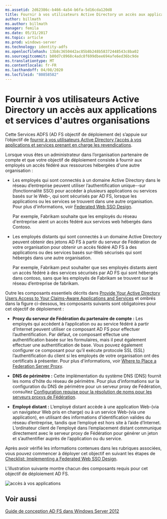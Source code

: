 ```yaml
---
ms.assetid: 2d62386c-b466-4a54-b6fa-5d16cda120d8
title: Fournir à vos utilisateurs Active Directory un accès aux applications et services d'autres organisations
author: billmath
ms.author: billmath
manager: femila
ms.date: 05/31/2017
ms.topic: article
ms.prod: windows-server
ms.technology: identity-adfs
ms.openlocfilehash: 13b8c3650442ac85b8b248b58372448543c8ba02
ms.sourcegitcommit: b00d7c8968c4adc8f699dbee694afe6ed36bc9de
ms.translationtype: MT
ms.contentlocale: fr-FR
ms.lasthandoff: 04/08/2020
ms.locfileid: "80858582"
---
```

# <a name="provide-your-active-directory-users-access-to-the-applications-and-services-of-other-organizations"></a>Fournir à vos utilisateurs Active Directory un accès aux applications et services d'autres organisations

Cette Services ADFS \(AD FS objectif de déploiement de\) s’appuie sur l’objectif de [fournir à vos utilisateurs Active Directory l’accès à vos applications et services prenant en charge les revendications](Provide-Your-Active-Directory-Users-Access-to-Your-Claims-Aware-Applications-and-Services.md).  
  
Lorsque vous êtes un administrateur dans l’organisation partenaire de compte et que votre objectif de déploiement consiste à fournir aux employés un accès fédéré aux ressources hébergées d'une autre organisation :  
  
-   Les employés qui sont connectés à un domaine Active Directory dans le réseau d’entreprise peuvent utiliser l’authentification unique\-\-sur \(fonctionnalité SSO\) pour accéder à plusieurs applications ou services basés sur le Web\-, qui sont sécurisés par AD FS, lorsque les applications ou les services se trouvent dans une autre organisation. Pour plus d'informations, voir [Federated Web SSO Design](Federated-Web-SSO-Design.md).  
  
    Par exemple, Fabrikam souhaite que les employés du réseau d'entreprise aient un accès fédéré aux services web hébergés dans Contoso.  
  
-   Les employés distants qui sont connectés à un domaine Active Directory peuvent obtenir des jetons AD FS à partir du serveur de Fédération de votre organisation pour obtenir un accès fédéré AD FS à des applications ou des services basés sur\-Web sécurisés qui sont hébergés dans une autre organisation.  
  
    Par exemple, Fabrikam peut souhaiter que ses employés distants aient un accès fédéré à des services sécurisés par AD FS qui sont hébergés dans contoso, sans que les employés de Fabrikam se trouvent sur le réseau d’entreprise de fabrikam.  
  
Outre les composants essentiels décrits dans [Provide Your Active Directory Users Access to Your Claims-Aware Applications and Services](Provide-Your-Active-Directory-Users-Access-to-Your-Claims-Aware-Applications-and-Services.md) et ombrés dans la figure ci-dessous, les composants suivants sont obligatoires pour cet objectif de déploiement :  
  
-   **Proxy du serveur de Fédération du partenaire de compte :** Les employés qui accèdent à l’application ou au service fédéré à partir d’Internet peuvent utiliser ce composant AD FS pour effectuer l’authentification. Par défaut, ce composant effectue une authentification basée sur les formulaires, mais il peut également effectuer une authentification de base. Vous pouvez également configurer ce composant pour qu’il exécute protocole SSL \(SSL\) l’authentification du client si les employés de votre organisation ont des certificats à présenter. Pour plus d'informations, voir [Where to Place a Federation Server Proxy](Where-to-Place-a-Federation-Server-Proxy.md).  
  
-   **DNS de périmètre :** Cette implémentation du système DNS \(DNS\) fournit les noms d’hôte du réseau de périmètre. Pour plus d’informations sur la configuration du DNS de périmètre pour un serveur proxy de Fédération, consultez [Configuration requise pour la résolution de noms pour les serveurs proxys de Fédération](Name-Resolution-Requirements-for-Federation-Server-Proxies.md).  
  
-   **Employé distant :** L’employé distant accède à une application Web\-\(via un navigateur Web pris en charge\) ou à un service Web\-\(via une application\), en utilisant des informations d’identification valides du réseau d’entreprise, tandis que l’employé est hors site à l’aide d’Internet. L’ordinateur client de l’employé dans l’emplacement distant communique directement avec le serveur proxy de Fédération pour générer un jeton et s’authentifier auprès de l’application ou du service.  
  
Après avoir vérifié les informations contenues dans les rubriques associées, vous pouvez commencer à déployer cet objectif en suivant les étapes de [Checklist: Implementing a Federated Web SSO Design](../../ad-fs/deployment/Checklist--Implementing-a-Federated-Web-SSO-Design.md).  
  
L’illustration suivante montre chacun des composants requis pour cet objectif de déploiement AD FS.  
  
![accès à vos applications](media/50af4837-31e0-451f-a942-e705c2300065.gif)  
  
## <a name="see-also"></a>Voir aussi
[Guide de conception AD FS dans Windows Server 2012](AD-FS-Design-Guide-in-Windows-Server-2012.md)
